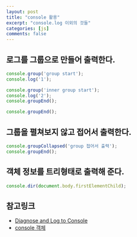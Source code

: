 ```yaml
---
layout: post
title: "console 활용"
excerpt: "console.log 이외의 것들"
categories: [js]
comments: false
---
```


## 로그를 그룹으로 만들어 출력한다.

```javascript
console.group('group start');
console.log('1');

console.group('inner group start');
console.log('2');
console.groupEnd();

console.groupEnd();
```

## 그룹을 펼쳐보지 않고 접어서 출력한다.

```javascript
console.groupCollapsed('group 접어서 출력');
console.groupEnd();
```

## 객체 정보를 트리형태로 출력해 준다.

```javascript
console.dir(document.body.firstElementChild);
```

## 참고링크
- [Diagnose and Log to Console](https://developers.google.com/web/tools/chrome-devtools/console/console-write?utm_source=frontendfocus&utm_medium=email)
- [console 객체](http://www.deadfire.net/jscript/projscript004.html)